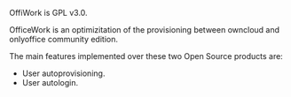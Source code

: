 OffiWork is GPL v3.0.

OfficeWork is an optimizitation of the provisioning between owncloud and onlyoffice community edition. 

The main features implemented over these two Open Source products are:
- User autoprovisioning.
- User autologin.

